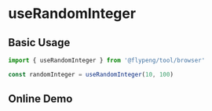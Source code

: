 # useRandomInteger

## Basic Usage

```ts
import { useRandomInteger } from '@flypeng/tool/browser'

const randomInteger = useRandomInteger(10, 100)
```

## Online Demo

<preview path="./index.vue" title="useRandomInteger" description="生成指定区间内随机整数"></preview>
